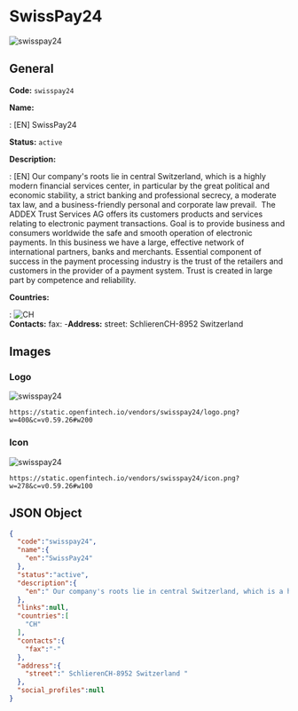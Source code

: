 
# SwissPay24 
![swisspay24](https://static.openfintech.io/vendors/swisspay24/logo.png?w=400&c=v0.59.26#w200)  

## General 
 
**Code:** `swisspay24` 
 
**Name:** 
 
:	[EN] SwissPay24 
 
**Status:** `active` 
 
**Description:** 
 
: [EN]  Our company's roots lie in central Switzerland, which is a highly modern financial services center, in particular by the great political and economic stability, a strict banking and professional secrecy, a moderate tax law, and a business-friendly personal and corporate law prevail.  The ADDEX Trust Services AG offers its customers products and services relating to electronic payment transactions. Goal is to provide business and consumers worldwide the safe and smooth operation of electronic payments. In this business we have a large, effective network of international partners, banks and merchants. Essential component of success in the payment processing industry is the trust of the retailers and customers in the provider of a payment system. Trust is created in large part by competence and reliability.   
 
 
**Countries:** 
 
:	![CH](https://cdnjs.cloudflare.com/ajax/libs/flag-icon-css/3.3.0/flags/4x3/ch.svg#w24)  
**Contacts:** 
fax: -**Address:** 
street:  SchlierenCH-8952 Switzerland  

## Images 

### Logo 
 
![swisspay24](https://static.openfintech.io/vendors/swisspay24/logo.png?w=400&c=v0.59.26#w200)  

```
https://static.openfintech.io/vendors/swisspay24/logo.png?w=400&c=v0.59.26#w200
```  

### Icon 
 
![swisspay24](https://static.openfintech.io/vendors/swisspay24/icon.png?w=278&c=v0.59.26#w100)  

```
https://static.openfintech.io/vendors/swisspay24/icon.png?w=278&c=v0.59.26#w100
```  

## JSON Object 

```json
{
  "code":"swisspay24",
  "name":{
    "en":"SwissPay24"
  },
  "status":"active",
  "description":{
    "en":" Our company's roots lie in central Switzerland, which is a highly modern financial services center, in particular by the great political and economic stability, a strict banking and professional secrecy, a moderate tax law, and a business-friendly personal and corporate law prevail.\u00a0 The ADDEX Trust Services AG offers its customers products and services relating to electronic payment transactions. Goal is to provide business and consumers worldwide the safe and smooth operation of electronic payments. In this business we have a large, effective network of international partners, banks and merchants. Essential component of success in the payment processing industry is the trust of the retailers and customers in the provider of a payment system. Trust is created in large part by competence and reliability.\u00a0 "
  },
  "links":null,
  "countries":[
    "CH"
  ],
  "contacts":{
    "fax":"-"
  },
  "address":{
    "street":" SchlierenCH-8952 Switzerland "
  },
  "social_profiles":null
}
```  
